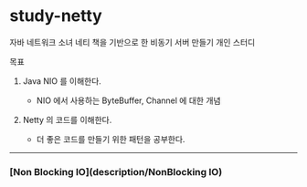 
# study-netty

자바 네트워크 소녀 네티 책을 기반으로 한 비동기 서버 만들기 개인 스터디

목표

1. Java NIO 를 이해한다.
    - NIO 에서 사용하는 ByteBuffer, Channel 에 대한 개념

2. Netty 의 코드를 이해한다.
    - 더 좋은 코드를 만들기 위한 패턴을 공부한다.


<hr>

### [Non Blocking IO](description/NonBlocking IO)